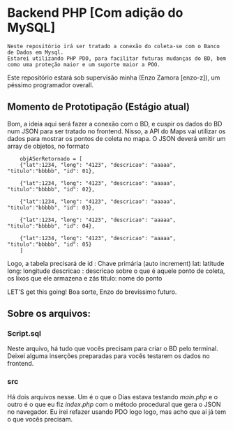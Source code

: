 # Backend PHP [Com adição do MySQL]
    Neste repositório irá ser tratado a conexão do coleta-se com o Banco de Dados em Mysql.
    Estarei utilizando PHP PDO, para facilitar futuras mudanças do BD, bem como uma proteção maior e um suporte maior a POO. 


Este repositório estará sob supervisão minha (Enzo Zamora [enzo-z]), um péssimo programador overall.



## Momento de Prototipação (Estágio atual)

Bom, a ideia aqui será fazer a conexão com o BD, e cuspir os dados do BD num JSON para ser tratado no frontend. Nisso, a API do Maps vai utilizar os dados para mostrar os pontos de coleta no mapa.
O JSON deverá emitir um array de objetos, no formato
    
        objASerRetornado = [ 
        {"lat":1234, "long": "4123", "descricao": "aaaaa", "titulo":"bbbbb", "id": 01}, 

        {"lat":1234, "long": "4123", "descricao": "aaaaa", "titulo":"bbbbb", "id": 02},  

        {"lat":1234, "long": "4123", "descricao": "aaaaa", "titulo":"bbbbb", "id": 03},  

        {"lat":1234, "long": "4123", "descricao": "aaaaa", "titulo":"bbbbb", "id": 04},  

        {"lat":1234, "long": "4123", "descricao": "aaaaa", "titulo":"bbbbb", "id": 05}
        ]

Logo, a tabela precisará de
    id : Chave primária (auto increment)
    lat: latitude
    long: longitude
    descricao : descricao sobre o que é aquele ponto de coleta, os lixos que ele armazena e zás
    titulo: nome do ponto


LET'S get this going! Boa sorte, Enzo do brevíssimo futuro. 

## Sobre os arquivos:

### Script.sql

Neste arquivo, há tudo que vocês precisam para criar o BD pelo terminal. Deixei alguma inserções preparadas para vocês testarem os dados no frontend.

### src
Há dois arquivos nesse. Um é o que o Dias estava testando *main.php* e o outro é o que eu fiz *index.php* com o método procedural que gera o JSON no navegador. Eu irei refazer usando PDO logo logo, mas acho que aí já tem o que vocês precisam. 